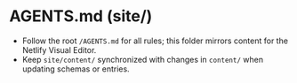 # AGENTS.md (site/)

- Follow the root `/AGENTS.md` for all rules; this folder mirrors content for the Netlify Visual Editor.
- Keep `site/content/` synchronized with changes in `content/` when updating schemas or entries.
